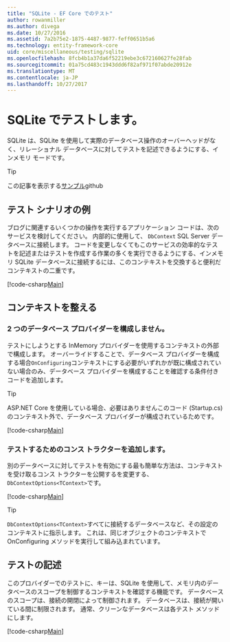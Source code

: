 ```yaml
---
title: "SQLite - EF Core でのテスト"
author: rowanmiller
ms.author: divega
ms.date: 10/27/2016
ms.assetid: 7a2b75e2-1875-4487-9877-feff0651b5a6
ms.technology: entity-framework-core
uid: core/miscellaneous/testing/sqlite
ms.openlocfilehash: 8fcb4b1a37da6f52219ebe3c672160627fe28fab
ms.sourcegitcommit: 01a75cd483c1943ddd6f82af971f07abde20912e
ms.translationtype: MT
ms.contentlocale: ja-JP
ms.lasthandoff: 10/27/2017
---
```

# <a name="testing-with-sqlite"></a>SQLite でテストします。

SQLite は、SQLite を使用して実際のデータベース操作のオーバーヘッドがなく、リレーショナル データベースに対してテストを記述できるようにする、インメモリ モードです。

> [!TIP]  
> この記事を表示する[サンプル](https://github.com/aspnet/EntityFramework.Docs/tree/master/samples/core/Miscellaneous/Testing)github

## <a name="example-testing-scenario"></a>テスト シナリオの例

ブログに関連するいくつかの操作を実行するアプリケーション コードは、次のサービスを検討してください。 内部的に使用して、 `DbContext` SQL Server データベースに接続します。 コードを変更しなくてもこのサービスの効率的なテストを記述またはテストを作成する作業の多くを実行できるようにする、インメモリ SQLite データベースに接続するには、このコンテキストを交換すると便利だコンテキストの二重です。

[!code-csharp[Main](../../../../samples/core/Miscellaneous/Testing/BusinessLogic/BlogService.cs)]

## <a name="get-your-context-ready"></a>コンテキストを整える

### <a name="avoid-configuring-two-database-providers"></a>2 つのデータベース プロバイダーを構成しません。

テストにしようとする InMemory プロバイダーを使用するコンテキストの外部で構成します。 オーバーライドすることで、データベース プロバイダーを構成する場合`OnConfiguring`コンテキストにする必要がいずれかが既に構成されていない場合のみ、データベース プロバイダーを構成することを確認する条件付きコードを追加します。

> [!TIP]  
> ASP.NET Core を使用している場合、必要はありませんこのコード (Startup.cs) のコンテキスト外で、データベース プロバイダーが構成されているためです。

[!code-csharp[Main](../../../../samples/core/Miscellaneous/Testing/BusinessLogic/BloggingContext.cs#OnConfiguring)]

### <a name="add-a-constructor-for-testing"></a>テストするためのコンス トラクターを追加します。

別のデータベースに対してテストを有効にする最も簡単な方法は、コンテキストを受け取るコンス トラクターを公開するを変更する、`DbContextOptions<TContext>`です。

[!code-csharp[Main](../../../../samples/core/Miscellaneous/Testing/BusinessLogic/BloggingContext.cs#Constructors)]

> [!TIP]  
> `DbContextOptions<TContext>`すべてに接続するデータベースなど、その設定のコンテキストに指示します。 これは、同じオブジェクトのコンテキストで OnConfiguring メソッドを実行して組み込まれています。

## <a name="writing-tests"></a>テストの記述

このプロバイダーでのテストに、キーは、SQLite を使用して、メモリ内のデータベースのスコープを制御するコンテキストを確認する機能です。 データベースのスコープは、接続の開閉によって制御されます。 データベースは、接続が開いている間に制限されます。 通常、クリーンなデータベースは各テスト メソッドにします。

[!code-csharp[Main](../../../../samples/core/Miscellaneous/Testing/TestProject/SQLite/BlogServiceTests.cs)]
